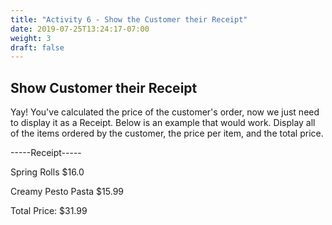 ```yaml
---
title: "Activity 6 - Show the Customer their Receipt"
date: 2019-07-25T13:24:17-07:00
weight: 3
draft: false
---
```

## Show Customer their Receipt
Yay! You've calculated the price of the customer's order, now we just need to display it as a Receipt. Below is an example that would work. Display all of the items ordered by the customer, the price per item, and the total price.

-----Receipt-----

Spring Rolls  $16.0

Creamy Pesto Pasta  $15.99

Total Price:  $31.99